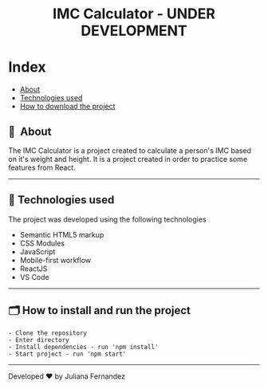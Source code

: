 <h1 align="center">
    IMC Calculator - UNDER DEVELOPMENT
</h1>

<!-- <h1 align="center">
<img width="800" src="src/img/presentation.PNG" alt="My cool logo"/>
  </h1>

<h3 align="center">
    <a href="#">Access demo page</a>
<h3 > -->

# Index

- [About](#-about)
- [Technologies used](#-technologies-used)
- [How to download the project](#-how-to-download-the-project)

## 🔖&nbsp; About

The IMC Calculator is a project created to calculate a person's IMC based on it's weight and height. It is a project created in order to practice some features from React. 

---

## 🚀 Technologies used

The project was developed using the following technologies

- Semantic HTML5 markup
- CSS Modules
- JavaScript
- Mobile-first workflow
- ReactJS
- VS Code

---

## 🗂 How to install and run the project

    - Clone the repository
    - Enter directory
    - Install dependencies - run 'npm install'
    - Start project - run 'npm start'
   
---

Developed ❤ by Juliana Fernandez
